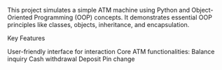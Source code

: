 This project simulates a simple ATM machine using Python and Object-Oriented Programming (OOP) concepts. It demonstrates essential OOP principles like classes, objects, inheritance, and encapsulation.

Key Features

User-friendly interface for interaction
Core ATM functionalities:
Balance inquiry
Cash withdrawal
Deposit
Pin change
